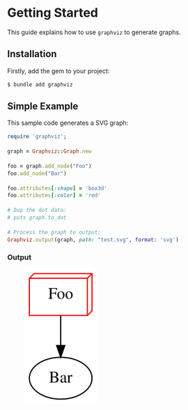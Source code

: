 # Getting Started

This guide explains how to use `graphviz` to generate graphs.

## Installation

Firstly, add the gem to your project:

~~~ bash
$ bundle add graphviz
~~~

## Simple Example

This sample code generates a SVG graph:

~~~ ruby
require 'graphviz';

graph = Graphviz::Graph.new

foo = graph.add_node("Foo")
foo.add_node("Bar")

foo.attributes[:shape] = 'box3d'
foo.attributes[:color] = 'red'

# Dup the dot data:
# puts graph.to_dot

# Process the graph to output:
Graphviz.output(graph, path: "test.svg", format: 'svg')
~~~

### Output

<figure>
	<img src="test.svg" />
</figure>